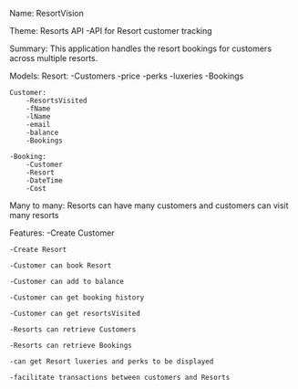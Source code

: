 Name: ResortVision

Theme: Resorts API
    -API for Resort customer tracking

Summary: This application handles the resort bookings for customers across multiple resorts.

Models:
    Resort:
        -Customers
        -price
        -perks
        -luxeries
        -Bookings
    
    Customer:
        -ResortsVisited
        -fName
        -lName
        -email
        -balance
        -Bookings
    
    -Booking:
        -Customer
        -Resort
        -DateTime
        -Cost
    

Many to many: Resorts can have many customers and customers can visit many resorts

Features:
    -Create Customer

    -Create Resort

    -Customer can book Resort

    -Customer can add to balance

    -Customer can get booking history

    -Customer can get resortsVisited

    -Resorts can retrieve Customers

    -Resorts can retrieve Bookings

    -can get Resort luxeries and perks to be displayed

    -facilitate transactions between customers and Resorts

    

